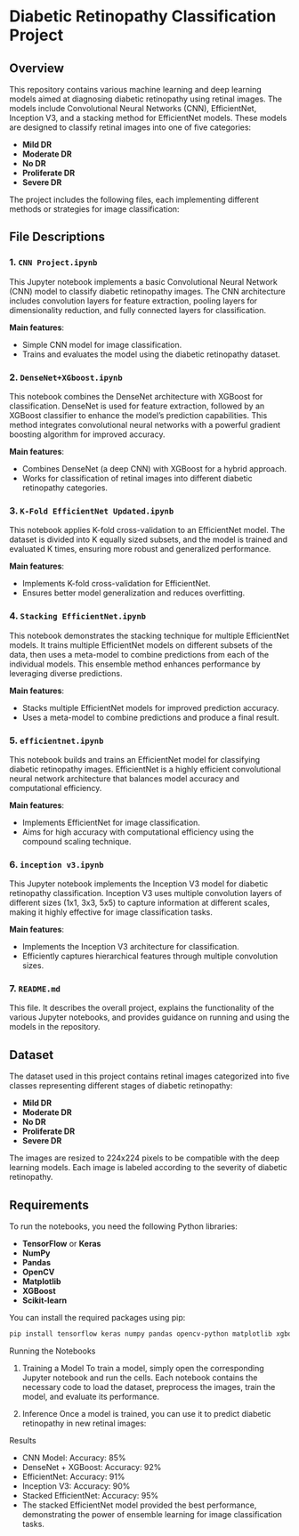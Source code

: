 # Diabetic Retinopathy Classification Project

## Overview

This repository contains various machine learning and deep learning models aimed at diagnosing diabetic retinopathy using retinal images. The models include Convolutional Neural Networks (CNN), EfficientNet, Inception V3, and a stacking method for EfficientNet models. These models are designed to classify retinal images into one of five categories:

- **Mild DR**
- **Moderate DR**
- **No DR**
- **Proliferate DR**
- **Severe DR**

The project includes the following files, each implementing different methods or strategies for image classification:

## File Descriptions

### 1. `CNN Project.ipynb`
This Jupyter notebook implements a basic Convolutional Neural Network (CNN) model to classify diabetic retinopathy images. The CNN architecture includes convolution layers for feature extraction, pooling layers for dimensionality reduction, and fully connected layers for classification. 

**Main features**:
- Simple CNN model for image classification.
- Trains and evaluates the model using the diabetic retinopathy dataset.
  
### 2. `DenseNet+XGboost.ipynb`
This notebook combines the DenseNet architecture with XGBoost for classification. DenseNet is used for feature extraction, followed by an XGBoost classifier to enhance the model’s prediction capabilities. This method integrates convolutional neural networks with a powerful gradient boosting algorithm for improved accuracy.

**Main features**:
- Combines DenseNet (a deep CNN) with XGBoost for a hybrid approach.
- Works for classification of retinal images into different diabetic retinopathy categories.

### 3. `K-Fold EfficientNet Updated.ipynb`
This notebook applies K-fold cross-validation to an EfficientNet model. The dataset is divided into K equally sized subsets, and the model is trained and evaluated K times, ensuring more robust and generalized performance.

**Main features**:
- Implements K-fold cross-validation for EfficientNet.
- Ensures better model generalization and reduces overfitting.
  
### 4. `Stacking EfficientNet.ipynb`
This notebook demonstrates the stacking technique for multiple EfficientNet models. It trains multiple EfficientNet models on different subsets of the data, then uses a meta-model to combine predictions from each of the individual models. This ensemble method enhances performance by leveraging diverse predictions.

**Main features**:
- Stacks multiple EfficientNet models for improved prediction accuracy.
- Uses a meta-model to combine predictions and produce a final result.

### 5. `efficientnet.ipynb`
This notebook builds and trains an EfficientNet model for classifying diabetic retinopathy images. EfficientNet is a highly efficient convolutional neural network architecture that balances model accuracy and computational efficiency.

**Main features**:
- Implements EfficientNet for image classification.
- Aims for high accuracy with computational efficiency using the compound scaling technique.

### 6. `inception v3.ipynb`
This Jupyter notebook implements the Inception V3 model for diabetic retinopathy classification. Inception V3 uses multiple convolution layers of different sizes (1x1, 3x3, 5x5) to capture information at different scales, making it highly effective for image classification tasks.

**Main features**:
- Implements the Inception V3 architecture for classification.
- Efficiently captures hierarchical features through multiple convolution sizes.

### 7. `README.md`
This file. It describes the overall project, explains the functionality of the various Jupyter notebooks, and provides guidance on running and using the models in the repository.

## Dataset

The dataset used in this project contains retinal images categorized into five classes representing different stages of diabetic retinopathy:

- **Mild DR**
- **Moderate DR**
- **No DR**
- **Proliferate DR**
- **Severe DR**

The images are resized to 224x224 pixels to be compatible with the deep learning models. Each image is labeled according to the severity of diabetic retinopathy.

## Requirements

To run the notebooks, you need the following Python libraries:

- **TensorFlow** or **Keras**
- **NumPy**
- **Pandas**
- **OpenCV**
- **Matplotlib**
- **XGBoost**
- **Scikit-learn**

You can install the required packages using pip:

```bash
pip install tensorflow keras numpy pandas opencv-python matplotlib xgboost scikit-learn
```

Running the Notebooks
1. Training a Model
To train a model, simply open the corresponding Jupyter notebook and run the cells. Each notebook contains the necessary code to load the dataset, preprocess the images, train the model, and evaluate its performance.

2. Inference
Once a model is trained, you can use it to predict diabetic retinopathy in new retinal images:


Results
- CNN Model: Accuracy: 85%
- DenseNet + XGBoost: Accuracy: 92%
- EfficientNet: Accuracy: 91%
- Inception V3: Accuracy: 90%
- Stacked EfficientNet: Accuracy: 95%
- The stacked EfficientNet model provided the best performance, demonstrating the power of ensemble learning for image classification tasks.




